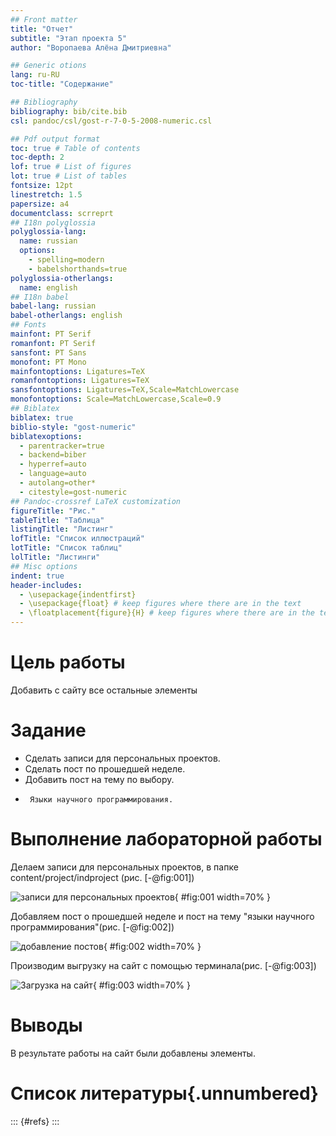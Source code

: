 ```yaml
---
## Front matter
title: "Отчет"
subtitle: "Этап проекта 5"
author: "Воропаева Алёна Дмитриевна"

## Generic otions
lang: ru-RU
toc-title: "Содержание"

## Bibliography
bibliography: bib/cite.bib
csl: pandoc/csl/gost-r-7-0-5-2008-numeric.csl

## Pdf output format
toc: true # Table of contents
toc-depth: 2
lof: true # List of figures
lot: true # List of tables
fontsize: 12pt
linestretch: 1.5
papersize: a4
documentclass: scrreprt
## I18n polyglossia
polyglossia-lang:
  name: russian
  options:
	- spelling=modern
	- babelshorthands=true
polyglossia-otherlangs:
  name: english
## I18n babel
babel-lang: russian
babel-otherlangs: english
## Fonts
mainfont: PT Serif
romanfont: PT Serif
sansfont: PT Sans
monofont: PT Mono
mainfontoptions: Ligatures=TeX
romanfontoptions: Ligatures=TeX
sansfontoptions: Ligatures=TeX,Scale=MatchLowercase
monofontoptions: Scale=MatchLowercase,Scale=0.9
## Biblatex
biblatex: true
biblio-style: "gost-numeric"
biblatexoptions:
  - parentracker=true
  - backend=biber
  - hyperref=auto
  - language=auto
  - autolang=other*
  - citestyle=gost-numeric
## Pandoc-crossref LaTeX customization
figureTitle: "Рис."
tableTitle: "Таблица"
listingTitle: "Листинг"
lofTitle: "Список иллюстраций"
lotTitle: "Список таблиц"
lolTitle: "Листинги"
## Misc options
indent: true
header-includes:
  - \usepackage{indentfirst}
  - \usepackage{float} # keep figures where there are in the text
  - \floatplacement{figure}{H} # keep figures where there are in the text
---
```


# Цель работы

Добавить с сайту все остальные элементы

# Задание


- Сделать записи для персональных проектов.
- Сделать пост по прошедшей неделе.
- Добавить пост на тему по выбору.
-      Языки научного программирования.


# Выполнение лабораторной работы

Делаем записи для персональных проектов, в папке content/project/indproject (рис. [-@fig:001])

![записи для персональных проектов](image/1.png){ #fig:001 width=70% }

Добавляем пост о прошедшей неделе и пост на тему "языки научного программирования"(рис. [-@fig:002])

![добавление постов](image/2.png){ #fig:002 width=70% }

Производим выгрузку на сайт с помощью терминала(рис. [-@fig:003])

![Загрузка на сайт](image/3.png){ #fig:003 width=70% }



# Выводы

В результате работы на сайт были добавлены элементы.

# Список литературы{.unnumbered}

::: {#refs}
:::
